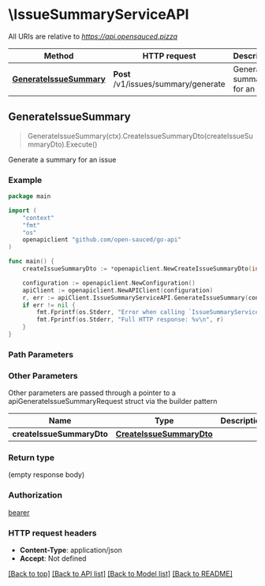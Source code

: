 # \IssueSummaryServiceAPI

All URIs are relative to *https://api.opensauced.pizza*

Method | HTTP request | Description
------------- | ------------- | -------------
[**GenerateIssueSummary**](IssueSummaryServiceAPI.md#GenerateIssueSummary) | **Post** /v1/issues/summary/generate | Generate a summary for an issue



## GenerateIssueSummary

> GenerateIssueSummary(ctx).CreateIssueSummaryDto(createIssueSummaryDto).Execute()

Generate a summary for an issue

### Example

```go
package main

import (
    "context"
    "fmt"
    "os"
    openapiclient "github.com/open-sauced/go-api"
)

func main() {
    createIssueSummaryDto := *openapiclient.NewCreateIssueSummaryDto(int32(250), int32(7), "formal", "english", "IssueTitle_example", "IssueDescription_example", "IssueComments_example") // CreateIssueSummaryDto | 

    configuration := openapiclient.NewConfiguration()
    apiClient := openapiclient.NewAPIClient(configuration)
    r, err := apiClient.IssueSummaryServiceAPI.GenerateIssueSummary(context.Background()).CreateIssueSummaryDto(createIssueSummaryDto).Execute()
    if err != nil {
        fmt.Fprintf(os.Stderr, "Error when calling `IssueSummaryServiceAPI.GenerateIssueSummary``: %v\n", err)
        fmt.Fprintf(os.Stderr, "Full HTTP response: %v\n", r)
    }
}
```

### Path Parameters



### Other Parameters

Other parameters are passed through a pointer to a apiGenerateIssueSummaryRequest struct via the builder pattern


Name | Type | Description  | Notes
------------- | ------------- | ------------- | -------------
 **createIssueSummaryDto** | [**CreateIssueSummaryDto**](CreateIssueSummaryDto.md) |  | 

### Return type

 (empty response body)

### Authorization

[bearer](../README.md#bearer)

### HTTP request headers

- **Content-Type**: application/json
- **Accept**: Not defined

[[Back to top]](#) [[Back to API list]](../README.md#documentation-for-api-endpoints)
[[Back to Model list]](../README.md#documentation-for-models)
[[Back to README]](../README.md)

